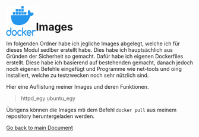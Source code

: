 <img align="left" width="80" height="80" src="./img/../../../img/docker-logo1.png" alt="Docker Logo">

# Images
Im folgenden Ordner habe ich jegliche Images abgelegt, welche ich für dieses Modul sedlber erstellt habe. Dies habe ich hauptsächlich aus Gründen der Sicherheit so gemacht. Dafür habe ich eigenen Dockerfiles erstellt. Diese habe ich basierend auf bestehenden gemacht, danach jedoch noch eigenen Befehle eingefügt und Programme wie net-tools und oing installiert, welche zu testzwecken noch sehr nützlich sind.

Hier eine Auflistung meiner Images und deren Funktionen.
> httpd_egy
> ubuntu_egy


Übrigens können die Images mti dem Befehl `docker pull` aus meinem repository heruntergeladen werden.


[Go back to main Document](https://github.com/Daddey69/Modul_300/blob/master/README.md)
